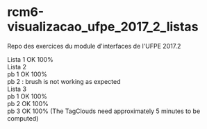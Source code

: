 # rcm6-visualizacao_ufpe_2017_2_listas
Repo des exercices du module d'interfaces de l'UFPE 2017.2

Lista 1 OK 100%  
Lista 2  
    pb 1 OK 100%  
    pb 2 : brush is not working as expected  
Lista 3  
    pb 1 OK 100%  
    pb 2 OK 100%  
    pb 3 OK 100% (The TagClouds need approximately 5 minutes to be computed)
